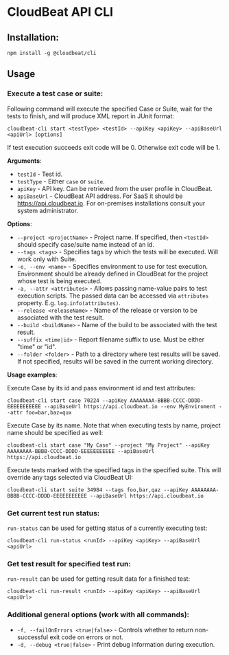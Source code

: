 # CloudBeat API CLI

## Installation:
```npm install -g @cloudbeat/cli```

## Usage

### Execute a test case or suite:
Following command will execute the specified Case or Suite, wait for the tests to finish, and will produce XML report in JUnit format: 
```console
cloudbeat-cli start <testType> <testId> --apiKey <apiKey> --apiBaseUrl <apiUrl> [options]
```  
If test execution succeeds exit code will be 0. Otherwise exit code will be 1.

**Arguments**:

* `testId` - Test id.
* `testType` - Either `case` or `suite`.
* `apiKey` - API key. Can be retrieved from the user profile in CloudBeat.
* `apiBaseUrl` - CloudBeat API address. For SaaS it should be https://api.cloudbeat.io. For on-premises installations consult your system administrator.

**Options**:

* `--project <projectName>` - Project name. If specified, then `<testId>` should specify case/suite name instead of an id.
* `--tags <tags>` - Specifies tags by which the tests will be executed. Will work only with Suite.
* `-e, --env <name>` - Specifies environment to use for test execution. Environment should be already defined in CloudBeat for the project whose test is being executed. 
* `-a, --attr <attributes>` - Allows passing name-value pairs to test execution scripts. The passed data can be accessed via `attributes` property. E.g. `log.info(attributes)`.
* `--release <releaseName>` - Name of the release or version to be associated with the test result.
* `--build <buildName>` - Name of the build to be associated with the test result.
* `--suffix <time|id>` - Report filename suffix to use. Must be either "time" or "id".
* `--folder <folder>` - Path to a directory where test results will be saved. If not specified, results will be saved in the current working directory.	

**Usage examples**:

Execute Case by its id and pass environment id and test attributes:

```console
cloudbeat-cli start case 70224 --apiKey AAAAAAAA-BBBB-CCCC-DDDD-EEEEEEEEEEE --apiBaseUrl https://api.cloudbeat.io --env MyEnviroment --attr foo=bar,baz=qux
```

Execute Case by its name. Note that when executing tests by name, project name should be specified as well:

```console
cloudbeat-cli start case "My Case" --project "My Project" --apiKey AAAAAAAA-BBBB-CCCC-DDDD-EEEEEEEEEEE --apiBaseUrl https://api.cloudbeat.io
```

Execute tests marked with the specified tags in the specified suite. This will override any tags selected via CloudBeat UI:

```console
cloudbeat-cli start suite 34984 --tags foo,bar,qaz --apiKey AAAAAAAA-BBBB-CCCC-DDDD-EEEEEEEEEEE --apiBaseUrl https://api.cloudbeat.io
```

### Get current test run status:
`run-status` can be used for getting status of a currently executing test:  
```console
cloudbeat-cli run-status <runId> --apiKey <apiKey> --apiBaseUrl <apiUrl>
```

### Get test result for specified test run:
`run-result` can be used for getting result data for a finished test:  
```console
cloudbeat-cli run-result <runId> --apiKey <apiKey> --apiBaseUrl <apiUrl>
```

### Additional general options (work with all commands):

* `-f, --failOnErrors <true|false>` - Controls whether to return non-successful exit code on errors or not.
* `-d, --debug <true|false>` - Print debug information during execution.